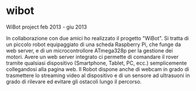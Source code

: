 # wibot
WiBot project
feb 2013 - giu 2013

In collaborazione con due amici ho realizzato il progetto "WiBot". Si
tratta di un piccolo robot equipaggiato di una scheda Raspberry Pi, che
funge da web server, e di un microcontrollore ATmega328p per la
gestione dei motori. Avere un web server integrato ci permette di
comandare il rover tramite qualsiasi dispositivo (Smartphone, Tablet, PC,
ecc.) semplicemente collegandosi alla pagina web. Il Robot dispone anche
di webcam in grado di trasmettere lo streaming video al dispositivo e di
un sensore ad ultrasuoni in grado di rilevare ed evitare gli ostacoli lungo il
percorso.


